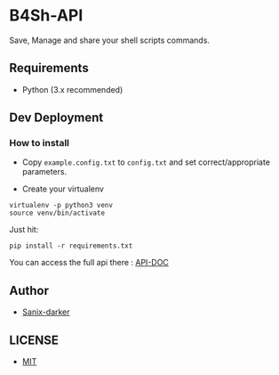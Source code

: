 # B4Sh-API

Save, Manage and share your shell scripts commands.

## Requirements

- Python (3.x recommended)

## Dev Deployment

### How to install

- Copy `example.config.txt` to `config.txt` and set correct/appropriate parameters.

- Create your virtualenv
```shell
virtualenv -p python3 venv
source venv/bin/activate
```

Just hit:
```shell
pip install -r requirements.txt
```

You can access the full api there : [API-DOC](https://documenter.getpostman.com/view/11958813/TVmJhJmA)

## Author

- [Sanix-darker](https://github.com/sanix-darker)

## LICENSE

- [MIT](./LICENSE.txt)
